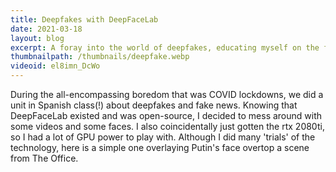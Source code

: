 ```yaml
---
title: Deepfakes with DeepFaceLab
date: 2021-03-18
layout: blog
excerpt: A foray into the world of deepfakes, educating myself on the fundamentals of deep learning along the way.
thumbnailpath: /thumbnails/deepfake.webp
videoid: el8imn_DcWo
---
```


During the all-encompassing boredom that was COVID lockdowns, we did a unit in Spanish class(!) about deepfakes and fake news. Knowing that DeepFaceLab existed and was open-source, I decided to mess around with some videos and some faces. I also coincidentally just gotten the rtx 2080ti, so I had a lot of GPU power to play with. Although I did many 'trials' of the technology, here is a simple one overlaying Putin's face overtop a scene from The Office. 